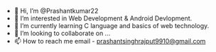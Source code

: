 - 👋 Hi, I’m @Prashantkumar22
- 👀 I’m interested in Web Development & Android Devlopment.
- 🌱 I’m currently learning C language and basics of web technology.
- 💞️ I’m looking to collaborate on ...
- 📫 How to reach me email - prashantsinghrajput9910@gmail.com

<!---
Prashantkumar22/Prashantkumar22 is a ✨ special ✨ repository because its `README.md` (this file) appears on your GitHub profile.
You can click the Preview link to take a look at your changes.
--->
